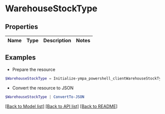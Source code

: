 # WarehouseStockType
## Properties

Name | Type | Description | Notes
------------ | ------------- | ------------- | -------------

## Examples

- Prepare the resource
```powershell
$WarehouseStockType = Initialize-ympa_powershell_clientWarehouseStockType 
```

- Convert the resource to JSON
```powershell
$WarehouseStockType | ConvertTo-JSON
```

[[Back to Model list]](../README.md#documentation-for-models) [[Back to API list]](../README.md#documentation-for-api-endpoints) [[Back to README]](../README.md)

